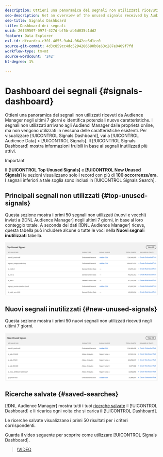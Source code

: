 ```yaml
---
description: Ottieni una panoramica dei segnali non utilizzati ricevuti da Audience Manager negli ultimi 7 giorni e identifica potenziali nuove caratteristiche. I segnali non utilizzati arrivano agli Audienci Manager dalle proprietà online, ma non vengono utilizzati in nessuna delle caratteristiche esistenti. Per visualizzare la dashboard dei segnali, passa a Dati pubblico > Segnali. La dashboard dei segnali mostra informazioni fruibili in base ai segnali inutilizzati più attivi.
seo-description: Get an overview of the unused signals received by Audience Manager in the past 7 days and identify potential new traits. Unused signals reach Audience Manager from your online properties, but are not used in any of your existing traits. To view the Signals Dashboard, go to Audience Data > Signals. The Signals Dashboard shows you actionable insights based on your most active unused signals.
seo-title: Signals Dashboard
title: Dashboard dei segnali
uuid: 26f39507-097f-427d-bf5b-ab6d035c1dd2
feature: Data Explorer
exl-id: dfcacdca-c301-4655-9ab4-0642ce6d1cc0
source-git-commit: 4d3c859cc4dc5294286680b0e63c287e0409f7fd
workflow-type: tm+mt
source-wordcount: '242'
ht-degree: 1%

---
```


# Dashboard dei segnali {#signals-dashboard}

Ottieni una panoramica dei segnali non utilizzati ricevuti da Audience Manager negli ultimi 7 giorni e identifica potenziali nuove caratteristiche. I segnali non utilizzati arrivano agli Audienci Manager dalle proprietà online, ma non vengono utilizzati in nessuna delle caratteristiche esistenti. Per visualizzare [!UICONTROL Signals Dashboard], vai a [!UICONTROL Audience Data] > [!UICONTROL Signals]. Il [!UICONTROL Signals Dashboard] mostra informazioni fruibili in base ai segnali inutilizzati più attivi.

>[!IMPORTANT]
>
>Il **[!UICONTROL Top Unused Signals]** e **[!UICONTROL New Unused Signals]** le sezioni visualizzano solo i record con più di **100 occorrenze/ora**. I segnali inferiori a tale soglia sono inclusi in [!UICONTROL Signals Search].

## Principali segnali non utilizzati {#top-unused-signals}

Questa sezione mostra i primi 50 segnali non utilizzati (nuovi e vecchi) inviati a [!DNL Audience Manager] negli ultimi 7 giorni, in base al loro conteggio totale. A seconda dei dati [!DNL Audience Manager] riceve, questa tabella può includere alcune o tutte le voci nella **Nuovi segnali inutilizzati** tabella.

![](assets/signals-top-unused.png)

## Nuovi segnali inutilizzati {#new-unused-signals}

Questa sezione mostra i primi 50 nuovi segnali non utilizzati ricevuti negli ultimi 7 giorni.

![](assets/signals-new-unused.png)

## Ricerche salvate {#saved-searches}

[!DNL Audience Manager] mostra tutti i tuoi [ricerche salvate](../../features/data-explorer/data-explorer-signals-search/data-explorer-save-search.md) il [!UICONTROL Dashboard] e li ricarica ogni volta che si carica il [!UICONTROL Dashboard].

Le ricerche salvate visualizzano i primi 50 risultati per i criteri corrispondenti.

Guarda il video seguente per scoprire come utilizzare [!UICONTROL Signals Dashboard].
>[!VIDEO](https://video.tv.adobe.com/v/25151/)
